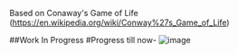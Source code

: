 Based on Conaway's Game of Life (https://en.wikipedia.org/wiki/Conway%27s_Game_of_Life)

##Work In Progress
#Progress till now-
![image](https://user-images.githubusercontent.com/64399367/193883187-fb0426e1-45ed-494d-8d58-8cdfb2827041.png)
